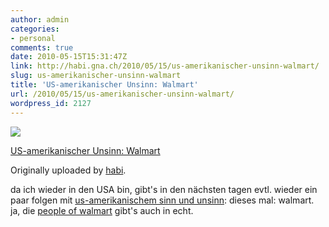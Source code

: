 ```yaml
---
author: admin
categories:
- personal
comments: true
date: 2010-05-15T15:31:47Z
link: http://habi.gna.ch/2010/05/15/us-amerikanischer-unsinn-walmart/
slug: us-amerikanischer-unsinn-walmart
title: 'US-amerikanischer Unsinn: Walmart'
url: /2010/05/15/us-amerikanischer-unsinn-walmart/
wordpress_id: 2127
---
```


[![](http://farm2.static.flickr.com/1339/4609199032_c6c47993fb_m.jpg)](http://www.flickr.com/photos/habi/4609199032/)
   

 
  [US-amerikanischer Unsinn: Walmart](http://www.flickr.com/photos/habi/4609199032/)
    

  Originally uploaded by [habi](http://www.flickr.com/people/habi/).
 



da ich wieder in den USA bin, gibt's in den nächsten tagen evtl. wieder ein paar folgen mit [us-amerikanischem sinn und unsinn](http://habi.gna.ch/?s=us-amerikanisch): dieses mal: walmart. ja, die [people of walmart](http://www.peopleofwalmart.com/?page_id=9798) gibt's auch in echt.
  

